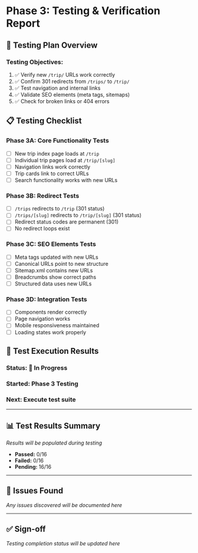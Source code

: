 # Phase 3: Testing & Verification Report

## 🧪 **Testing Plan Overview**

### **Testing Objectives:**
1. ✅ Verify new `/trip/` URLs work correctly
2. ✅ Confirm 301 redirects from `/trips/` to `/trip/`
3. ✅ Test navigation and internal links
4. ✅ Validate SEO elements (meta tags, sitemaps)
5. ✅ Check for broken links or 404 errors

## 📋 **Testing Checklist**

### **Phase 3A: Core Functionality Tests**
- [ ] New trip index page loads at `/trip`
- [ ] Individual trip pages load at `/trip/[slug]`
- [ ] Navigation links work correctly
- [ ] Trip cards link to correct URLs
- [ ] Search functionality works with new URLs

### **Phase 3B: Redirect Tests**
- [ ] `/trips` redirects to `/trip` (301 status)
- [ ] `/trips/[slug]` redirects to `/trip/[slug]` (301 status)
- [ ] Redirect status codes are permanent (301)
- [ ] No redirect loops exist

### **Phase 3C: SEO Elements Tests**
- [ ] Meta tags updated with new URLs
- [ ] Canonical URLs point to new structure
- [ ] Sitemap.xml contains new URLs
- [ ] Breadcrumbs show correct paths
- [ ] Structured data uses new URLs

### **Phase 3D: Integration Tests**
- [ ] Components render correctly
- [ ] Page navigation works
- [ ] Mobile responsiveness maintained
- [ ] Loading states work properly

## 🏃 **Test Execution Results**

### **Status:** 🔄 In Progress
### **Started:** Phase 3 Testing
### **Next:** Execute test suite

---

## 📊 **Test Results Summary**
*Results will be populated during testing*

- **Passed:** 0/16
- **Failed:** 0/16  
- **Pending:** 16/16

---

## 🚨 **Issues Found**
*Any issues discovered will be documented here*

---

## ✅ **Sign-off**
*Testing completion status will be updated here* 